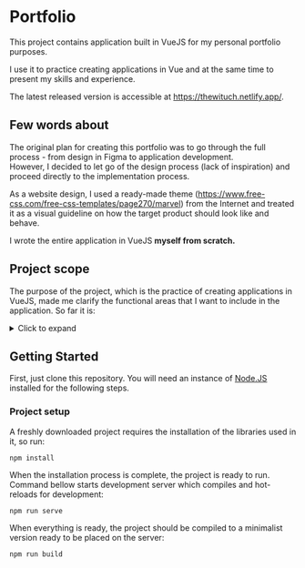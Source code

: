 # Portfolio

This project contains application built in VueJS for my personal portfolio purposes.

I use it to practice creating applications in Vue and at the same time to present my skills and experience.

The latest released version is accessible at https://thewituch.netlify.app/.

## Few words about

The original plan for creating this portfolio was to go through the full process - from design in Figma to application development.\
However, I decided to let go of the design process (lack of inspiration) and proceed directly to the implementation process.

As a website design, I used a ready-made theme (https://www.free-css.com/free-css-templates/page270/marvel) from the Internet and treated it as a visual guideline on how the target product should look like and behave.

I wrote the entire application in VueJS **myself from scratch.**

## Project scope

The purpose of the project, which is the practice of creating applications in VueJS, made me clarify the functional areas that I want to include in the application. So far it is:

<details><summary>Click to expand</summary>

- [ ] Tame power of Vue:
  - [x] options API
  - [x] composition API
  - [x] reactivity
  - [x] events
  - [ ] routing (sub-pages for each of my projects)
  - [x] component slots with data passing (scoped slots)
  - [ ] automated tests
  - [ ] (optional) state management (state store)
  - [ ] (optional) asynchronous components
  - and other when needed.

- [ ] Build an application:
  - [x] `RWD` compliant
  - [x] using `BEM` methodology for styling components
  - [ ] as installable `PWA`
  - [ ] with a detachable window that maintains reactivity
  - [ ] connected to backend service
  - [ ] with multilingual content support

- [X] Style with `SASS`:
  - [x] lay a code structure and import order that allows to combine global styles with Vue in-component styles
  - [x] combine styles with all `Bootstrap` functionalities
  - [x] develop theming system for parameter of any type (eg. colors, font sizes)
</details>

## Getting Started

First, just clone this repository. You will need an instance of [Node.JS](https://nodejs.org/) installed for the following steps.

### Project setup

A freshly downloaded project requires the installation of the libraries used in it, so run:
```
npm install
```

When the installation process is complete, the project is ready to run. Command bellow starts development server which compiles and hot-reloads for development:
```
npm run serve
```

When everything is ready, the project should be compiled to a minimalist version ready to be placed on the server:
```
npm run build
```

